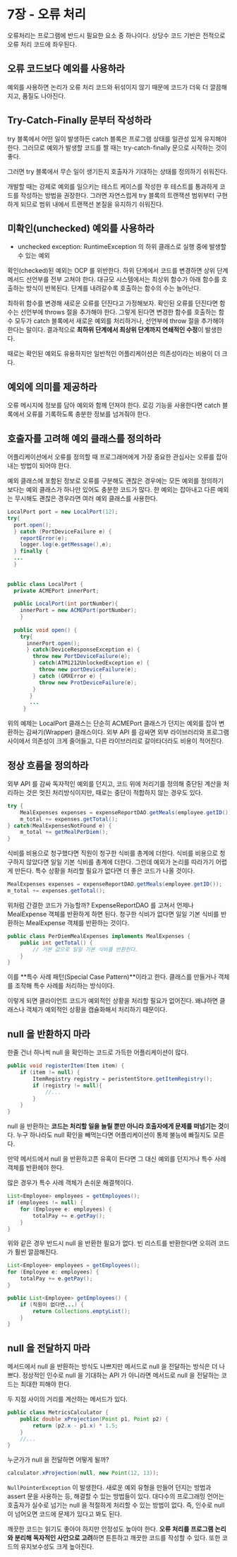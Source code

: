 # 7장 - 오류 처리

오류처리는 프로그램에 반드시 필요한 요소 중 하나이다. 상당수 코드 기반은 전적으로 오류 처리 코드에 좌우된다.

## 오류 코드보다 예외를 사용하라

예외를 사용하면 논리가 오류 처리 코드와 뒤섞이지 않기 때문에 코드가 더욱 더 깔끔해지고, 품질도 나아진다.

## Try-Catch-Finally 문부터 작성하라

try 블록에서 어떤 일이 발생하든 catch 블록은 프로그램 상태를 일관성 있게 유지해야 한다. 그러므로 예외가 발생할 코드를 짤 때는 try-catch-finally 문으로 시작하는 것이 좋다.

그러면 try 블록에서 무슨 일이 생기든지 호출자가 기대하는 상태를 정의하기 쉬워진다.

개발할 때는 강제로 예외를 일으키는 테스트 케이스를 작성한 후 테스트를 통과하게 코드를 작성하는 방법을 권장한다. 그러면 자연스럽게 try 블록의 트랜잭션 범위부터 구현하게 되므로 범위 내에서 트랜잭션 본질을 유지하기 쉬워진다.

## 미확인(unchecked) 예외를 사용하라

- unchecked exception: RuntimeException 의 하위 클래스로 실행 중에 발생할 수 있는 예외

확인(checked)된 예외는 OCP 를 위반한다. 하위 단계에서 코드를 변경하면 상위 단계 메서드 선언부를 전부 고쳐야 한다. 대규모 시스템에서는 최상위 함수가 아래 함수를 호출하는 방식이 반복된다. 단계를 내려갈수록 호출하는 함수의 수는 늘어난다.

최하위 함수를 변경해 새로운 오류를 던진다고 가정해보자. 확인된 오류를 던진다면 함수는 선언부에 throws 절을 추가해야 한다. 그렇게 된다면 변경한 함수를 호출하는 함수 모두가 catch 블록에서 새로운 예외를 처리하거나, 선언부에 throw 절을 추가해야 한다는 말이다. 결과적으로 **최하위 단계에서 최상위 단계까지 연쇄적인 수정**이 발생한다.

때로는 확인된 예외도 유용하지만 일반적인 어플리케이션은 의존성이라는 비용이 더 크다.

## 예외에 의미를 제공하라

오류 메시지에 정보를 담아 예외와 함께 던져야 한다. 로깅 기능을 사용한다면 catch 블록에서 오류를 기록하도록 충분한 정보를 넘겨줘야 한다.

## 호출자를 고려해 예외 클래스를 정의하라

어플리케이션에서 오류를 정의할 때 프로그래머에게 가장 중요한 관심사는 오류를 잡아내는 방법이 되어야 한다.

예외 클래스에 포함된 정보로 오류를 구분해도 괜찮은 경우에는 모든 예외를 정의하기 보다는 예외 클래스가 하나만 있어도 충분한 코드가 많다. 한 예외는 잡아내고 다른 예외는 무시해도 괜찮은 경우라면 여러 예외 클래스를 사용한다.

```java
LocalPort port = new LocalPort(12);
try{
  port.open();
  } catch (PortDeviceFailure e) {
    reportError(e);
    logger.log(e.getMessage(),e);
  } finally {
  ...
  }
  
  
public class LocalPort {
  private ACMEPort innerPort;
  
  public LocalPort(int portNumber){
    innerPort = new ACMEPort(portNumber);
    }
    
  public void open() {
    try{
      innerPort.open();
      } catch(DeviceResponseException e) {
        throw new PortDeviceFailure(e);
        } catch(ATM1212UnlockedException e) {
          throw new portDeviceFailure(e);
        } catch (GMXError e) {
          throw new ProtDeviceFailure(e);
        }
       }
       ...
     }
```

위의 예제는 LocalPort 클래스는 단순히 ACMEPort 클래스가 던지는 예외를 잡아 변환하는 감싸기(Wrapper) 클래스이다. 외부 API 를 감싸면 외부 라이브러리와 프로그램 사이에서 의존성이 크게 줄어들고, 다른 라이브러리로 갈아타더라도 비용이 적어진다.

## 정상 흐름을 정의하라

외부 API 를 감싸 독자적인 예외를 던지고, 코드 위에 처리기를 정의해 중단된 계산을 처리하는 것은 멋진 처리방식이지만, 때로는 중단이 적합하지 않는 경우도 있다.

```java
try {
	MealExpenses expenses = expenseReportDAO.getMeals(employee.getID());
	m_total += expenses.getTotal();
} catch(MealExpensesNotFound e) {
	m_total += getMealPerDiem();
}
```

식비를 비용으로 청구했다면 직원이 청구한 식비를 총계에 더한다. 식비를 비용으로 청구하지 않았다면 일일 기본 식비를 총계에 더한다. 그런데 예외가 논리를 따라가기 어렵게 만든다. 특수 상황을 처리할 필요가 없다면 더 좋은 코드가 나올 것이다.

```java
MealExpenses expenses = expenseReportDAO.getMeals(employee.getID());
m_total += expenses.getTotal();
```

위처럼 간결한 코드가 가능할까? ExpenseReportDAO 를 고쳐서 언제나 MealExpense 객체를 반환하게 하면 된다. 청구한 식비가 없다면 일일 기본 식비를 반환하는 MealExpense 객체를 반환하는 것이다.

```java
public class PerDiemMealExpenses implements MealExpenses {
	public int getTotal() {
		// 기본 값으로 일일 기본 식비를 반환한다.
	}
}
```

이를 **특수 사례 패턴(Special Case Pattern)**이라고 한다. 클래스를 만들거나 객체를 조작해 특수 사례를 처리하는 방식이다.

이렇게 되면 클라이언트 코드가 예외적인 상황을 처리할 필요가 없어진다. 왜냐하면 클래스나 객체가 예외적인 상황을 캡슐화해서 처리하기 때문이다.

## null 을 반환하지 마라

한줄 건너 하나씩 null 을 확인하는 코드로 가득한 어플리케이션이 많다.

```java
public void registerItem(Item item) {
	if (item != null) {
		ItemRegistry registry = peristentStore.getItemRegistry();
		if (registry != null){
			//...
		}
	}
}
```

null 을 반환하는 **코드는 처리할 일을 늘릴 뿐만 아니라 호출자에게 문제를 떠넘기는 것**이다. 누구 하나라도 null 확인을 빼먹는다면 어플리케이션이 통제 불능에 빠질지도 모른다.

만약 메서드에서 null 을 반환하고픈 유혹이 든다면 그 대신 예외를 던지거나 특수 사례 객체를 반환헤야 한다.

많은 경우가 특수 사례 객체가 손쉬운 해결책이다.

```java
List<Employee> employees = getEmployees();
if (employees != null) {
	for (Employee e: employees) {
		totalPay += e.getPay();
	}
}
```

위와 같은 경우 반드시 null 을 반환한 필요가 없다. 빈 리스트를 반환한다면 오히려 코드가 훨씬 깔끔해진다.

```java
List<Employee> employees = getEmployees();
for (Employee e: employees) {
	totalPay += e.getPay();
}

public List<Employee> getEmployees() {
	if (직원이 없다면...) {
		return Collections.emptyList();
	}
}
```

## null 을 전달하지 마라

메서드에서 null 을 반환하는 방식도 나쁘지만 메서드로 null 을 전달하는 방식은 더 나쁘다. 정상적인 인수로 null 을 기대하는 API 가 아니라면 메서드로 null 을 전달하는 코드는 최대한 피해야 한다.

두 지점 사이의 거리를 계산하는 메서드가 있다.

```java
public class MetricsCalculator {
	public double xProjection(Point p1, Point p2) {
		return (p2.x - p1.x) * 1.5;
	}
	//...
}
```

누군가가 null 을 전달하면 어떻게 될까?

```java
calculator.xProjection(null, new Point(12, 13));
```

`NullPointerException` 이 발생한다.  새로운 예외 유형을 만들어 던지는 방법과 assert 문을 사용하는 등, 해결할 수 있는 방법들이 있다. 대다수의 프로그래밍 언어는 호출자가 실수로 넘기는 null 을 적절하게 처리할 수 있는 방법이 없다. 즉, 인수로 null 이 넘어오면 코드에 문제가 있다고 봐도 된다.

깨끗한 코드는 읽기도 좋아야 하지만 안정성도 높아야 한다. **오류 처리를 프로그램 논리와 분리해 독자적인 사안으로 고려**하면 튼튼하고 깨끗한 코드를 작성할 수 있다. 또한 코드의 유지보수성도 크게 높아진다.

